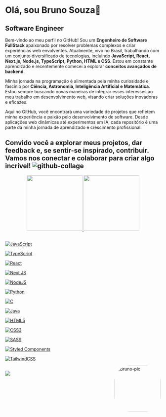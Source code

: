 # Olá, sou Bruno Souza👋
## Software Engineer

Bem-vindo ao meu perfil no GitHub! Sou um **Engenheiro de Software FullStack** apaixonado por resolver problemas complexos e criar experiências web envolventes. Atualmente, vivo no Brasil, trabalhando com um conjunto diversificado de tecnologias, incluindo **JavaScript, React, Next.js, Node.js, TypeScript, Python, HTML e CSS**. Estou em constante aprendizado e recentemente comecei a explorar **conceitos avançados de backend**.

Minha jornada na programação é alimentada pela minha curiosidade e fascínio por **Ciência, Astronomia, Inteligência Artificial e Matemática**. Estou sempre buscando novas maneiras de integrar esses interesses ao meu trabalho em desenvolvimento web, visando criar soluções inovadoras e eficazes.

Aqui no GitHub, você encontrará uma variedade de projetos que refletem minha experiência e paixão pelo desenvolvimento de software. Desde aplicações web dinâmicas até experimentos em IA, cada repositório é uma parte da minha jornada de aprendizado e crescimento profissional.

Convido você a explorar meus projetos, dar feedback e, se sentir-se inspirado, contribuir. Vamos nos conectar e colaborar para criar algo incrível!
![github-collage](https://github.com/darkmoonsk/disney-plus/assets/101902194/00181835-a457-4ac6-a635-bc2bda921200)
---
<div align="center">
  <a href="https://github.com/darkmoonsk">
  <img height="180em" src="https://github-readme-stats-darkmoonsk.vercel.app/api?username=darkmoonsk&show_icons=true&theme=dracula&include_all_commits=true&count_private=true"/>
  <img height="180em" src="https://github-readme-stats-darkmoonsk.vercel.app/api/top-langs/?username=darkmoonsk&layout=compact&langs_count=7&theme=dracula"/>
</div>
    
<div style="display: inline_block"><br>
  
  ![JavaScript](https://img.shields.io/badge/javascript-%23323330.svg?style=for-the-badge&logo=javascript&logoColor=%23F7DF1E)
      
  ![TypeScript](https://img.shields.io/badge/typescript-%23007ACC.svg?style=for-the-badge&logo=typescript&logoColor=white)
  
  ![React](https://img.shields.io/badge/react-%2320232a.svg?style=for-the-badge&logo=react&logoColor=%2361DAFB)
  
  ![Next JS](https://img.shields.io/badge/Next-black?style=for-the-badge&logo=next.js&logoColor=white)
  
  ![NodeJS](https://img.shields.io/badge/node.js-6DA55F?style=for-the-badge&logo=node.js&logoColor=white)
  
  ![Python](https://img.shields.io/badge/python-3670A0?style=for-the-badge&logo=python&logoColor=ffdd54)
  
  ![C](https://img.shields.io/badge/c-%2300599C.svg?style=for-the-badge&logo=c&logoColor=white)
  
  ![Java](https://img.shields.io/badge/java-%23ED8B00.svg?style=for-the-badge&logo=openjdk&logoColor=white)
  
  ![HTML5](https://img.shields.io/badge/html5-%23E34F26.svg?style=for-the-badge&logo=html5&logoColor=white)
  
  ![CSS3](https://img.shields.io/badge/css3-%231572B6.svg?style=for-the-badge&logo=css3&logoColor=white)
  
  ![SASS](https://img.shields.io/badge/SASS-hotpink.svg?style=for-the-badge&logo=SASS&logoColor=white)
  
  ![Styled Components](https://img.shields.io/badge/styled--components-DB7093?style=for-the-badge&logo=styled-components&logoColor=white)
  
  ![TailwindCSS](https://img.shields.io/badge/tailwindcss-%2338B2AC.svg?style=for-the-badge&logo=tailwind-css&logoColor=white)

  <img align="right" alt="Bruno-pic" height="150" style="border-radius:50px;" src="https://media.tenor.com/BuV2Bc5APL4AAAAM/star-wars-cgi-effects.gif">
</div>
<div><br>
   <a href="https://www.linkedin.com/in/brunosouzadkm"><img src="https://img.shields.io/badge/-LinkedIn-%230077B5?style=for-the-badge&logo=linkedin&logoColor=white" target="_blank"></a> 
</div> 
